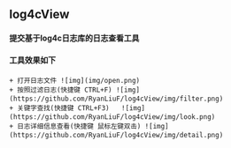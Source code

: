 ## log4cView
 #### 提交基于log4c日志库的日志查看工具
 #### 工具效果如下
    + 打开日志文件 ![img](img/open.png)
    + 按照过滤日志(快捷键 CTRL+F) ![img](https://github.com/RyanLiuF/log4cView/img/filter.png)
    + 关键字查找(快捷键 CTRL+F3)   ![img](https://github.com/RyanLiuF/log4cView/img/look.png)
    + 日志详细信息查看(快捷键 鼠标左键双击) ![img](https://github.com/RyanLiuF/log4cView/img/detail.png)
